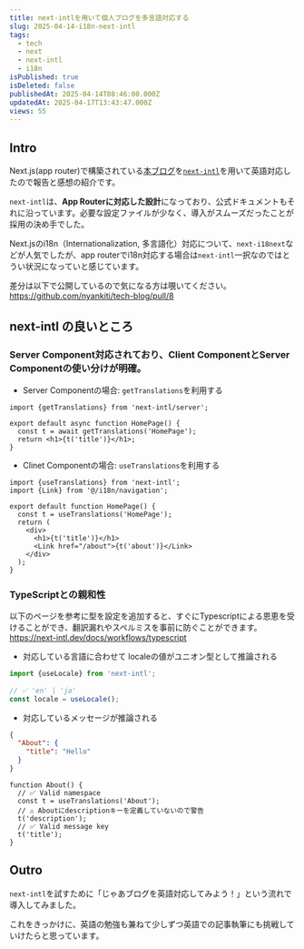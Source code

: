 ```yaml
---
title: next-intlを用いて個人ブログを多言語対応する
slug: 2025-04-14-i18n-next-intl
tags:
  - tech
  - next
  - next-intl
  - i18n
isPublished: true
isDeleted: false
publishedAt: 2025-04-14T08:46:00.000Z
updatedAt: 2025-04-17T13:43:47.000Z
views: 55
---
```


## Intro
Next.js(app router)で構築されている[本ブログ](https://sokes-nook.net)を[`next-intl`](https://next-intl.dev/)を用いて英語対応したので報告と感想の紹介です。

`next-intl`は、**App Routerに対応した設計**になっており、公式ドキュメントもそれに沿っています。必要な設定ファイルが少なく、導入がスムーズだったことが採用の決め手でした。

Next.jsのi18n（Internationalization, 多言語化）対応について、`next-i18next`などが人気でしたが、app routerでi18n対応する場合は`next-intl`一択なのではとうい状況になっていと感じています。

差分は以下で公開しているので気になる方は覗いてください。
https://github.com/nyankiti/tech-blog/pull/8


## next-intl の良いところ
### Server Component対応されており、Client ComponentとServer Componentの使い分けが明確。
- Server Componentの場合: `getTranslations`を利用する
```tsx:HomePage
import {getTranslations} from 'next-intl/server';
 
export default async function HomePage() {
  const t = await getTranslations('HomePage');
  return <h1>{t('title')}</h1>;
}
```

- Clinet Componentの場合: `useTranslations`を利用する
```tsx:HomePage
import {useTranslations} from 'next-intl';
import {Link} from '@/i18n/navigation';
 
export default function HomePage() {
  const t = useTranslations('HomePage');
  return (
    <div>
      <h1>{t('title')}</h1>
      <Link href="/about">{t('about')}</Link>
    </div>
  );
}
```

### TypeScriptとの親和性
以下のページを参考に型を設定を追加すると、すぐにTypescriptによる恩恵を受けることができ、翻訳漏れやスペルミスを事前に防ぐことができます。
https://next-intl.dev/docs/workflows/typescript

- 対応している言語に合わせて localeの値がユニオン型として推論される
```ts
import {useLocale} from 'next-intl';
 
// ✅ 'en' | 'ja'
const locale = useLocale();
```

- 対応しているメッセージが推論される
```json:messages.json
{
  "About": {
    "title": "Hello"
  }
}
```
```tsx:About.tsx
function About() {
  // ✅ Valid namespace
  const t = useTranslations('About');
  // ⚠️ Aboutにdescriptionキーを定義していないので警告
  t('description');
  // ✅ Valid message key
  t('title');
}
```


## Outro
`next-intl`を試すために「じゃあブログを英語対応してみよう！」という流れで導入してみました。

これをきっかけに、英語の勉強も兼ねて少しずつ英語での記事執筆にも挑戦していけたらと思っています。
